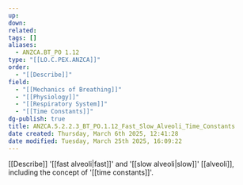 ```yaml
---
up: 
down: 
related: 
tags: []
aliases:
  - ANZCA.BT_PO 1.12
type: "[[LO.C.PEX.ANZCA]]"
order:
  - "[[Describe]]"
field:
  - "[[Mechanics of Breathing]]"
  - "[[Physiology]]"
  - "[[Respiratory System]]"
  - "[[Time Constants]]"
dg-publish: true
title: ANZCA.5.2.2.3_BT_PO.1.12_Fast_Slow_Alveoli_Time_Constants
date created: Thursday, March 6th 2025, 12:41:28
date modified: Tuesday, March 25th 2025, 16:09:22
---
```


[[Describe]] '[[fast alveoli|fast]]' and '[[slow alveoli|slow]]' [[alveoli]], including the concept of '[[time constants]]'.
